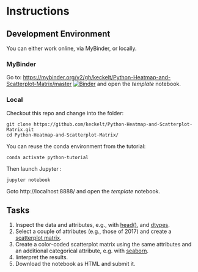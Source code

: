 
# Instructions

## Development Environment
You can either work online, via MyBinder, or locally.

### MyBinder

Go to: https://mybinder.org/v2/gh/keckelt/Python-Heatmap-and-Scatterplot-Matrix/master
[![Binder](https://mybinder.org/badge_logo.svg)](https://mybinder.org/v2/gh/keckelt/Python-Heatmap-and-Scatterplot-Matrix/master)
 and open the *template* notebook.

### Local
Checkout this repo and change into the folder:
```
git clone https://github.com/keckelt/Python-Heatmap-and-Scatterplot-Matrix.git
cd Python-Heatmap-and-Scatterplot-Matrix/
```

You can reuse the conda environment from the tutorial:
```
conda activate python-tutorial
```

Then launch Jupyter :
```
jupyter notebook
```

Goto http://localhost:8888/ and open the *template* notebook.

## Tasks
1. Inspect the data and attributes, e.g., with [head()](https://pandas.pydata.org/pandas-docs/stable/reference/api/pandas.DataFrame.head.html), and [dtypes](https://pandas.pydata.org/pandas-docs/stable/reference/api/pandas.DataFrame.dtypes.html#pandas.DataFrame.dtypes).
3. Select a couple of attributes (e.g., those of 2017) and create a [scatterplot matrix](https://pandas.pydata.org/pandas-docs/stable/reference/api/pandas.plotting.scatter_matrix.html).
4. Create a color-coded scatterplot matrix using the same attributes and an additional categorical attribute, e.g. with [seaborn](https://seaborn.pydata.org/generated/seaborn.pairplot.html#seaborn.pairplot).
4. Iinterpret the results.
5. Download the notebook as HTML and submit it.
